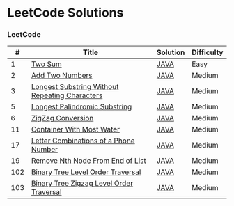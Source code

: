 LeetCode Solutions
========

### LeetCode


| # | Title | Solution | Difficulty |
|---| ----- | -------- | ---------- |
|1|[Two Sum](https://leetcode.com/problems/two-sum/)|[JAVA](./src/leetcode/TwoSum.java)|Easy|
|2|[Add Two Numbers](https://leetcode.com/problems/add-two-numbers/)|[JAVA](./src/leetcode/AddTwoNumbers.java)|Medium|
|3|[Longest Substring Without Repeating Characters](https://leetcode.com/problems/longest-substring-without-repeating-characters/)|[JAVA](./src/leetcode/LongestSubstringWithoutRepeatingCharacters.java)|Medium|
|5|[Longest Palindromic Substring](https://leetcode.com/problems/longest-palindromic-substring/)|[JAVA](./src/leetcode/LongestPalindromicSubstring.java)|Medium|
|6|[ZigZag Conversion](https://leetcode.com/problems/zigzag-conversion/)|[JAVA](./src/leetcode/ZigZagConversion.java)|Medium|
|11|[Container With Most Water](https://leetcode.com/problems/container-with-most-water/)|[JAVA](./src/leetcode/ContainerWithMostWater.java)|Medium|
|17|[Letter Combinations of a Phone Number](https://leetcode.com/problems/letter-combinations-of-a-phone-number/)|[JAVA](./src/leetcode/LetterCombinationsofaPhoneNumber.java)|Medium|
|19|[Remove Nth Node From End of List](https://leetcode.com/problems/remove-nth-node-from-end-of-list/)|[JAVA](./src/leetcode/RemoveNthNodeFromEndofList.java)|Medium|
|102|[Binary Tree Level Order Traversal](https://leetcode.com/problems/binary-tree-level-order-traversal/)|[JAVA](./src/leetcode/BinaryTreeLevelOrderTraversal.java)|Medium|
|103|[Binary Tree Zigzag Level Order Traversal](https://leetcode.com/problems/binary-tree-zigzag-level-order-traversal/)|[JAVA](./src/leetcode/BinaryTreeZigZagLevelOrderTraversal.java)|Medium|
